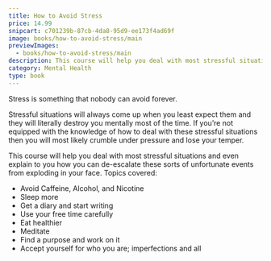 ```yaml
---
title: How to Avoid Stress
price: 14.99
snipcart: c701239b-87cb-4da8-95d9-ee173f4ad69f
image: books/how-to-avoid-stress/main
previewImages:
  - books/how-to-avoid-stress/main
description: This course will help you deal with most stressful situations and even explain to you how you can de-escalate these sorts of unfortunate events from exploding in your face.
category: Mental Health
type: book
---
```


Stress is something that nobody can avoid forever.

Stressful situations will always come up when you least expect them and they will literally destroy you mentally most of the time. If you’re not equipped with the knowledge of how to deal with these stressful situations then you will most likely crumble under pressure and lose your temper.

This course will help you deal with most stressful situations and even explain to you how you can de-escalate these sorts of unfortunate events from exploding in your face.
Topics covered:

- Avoid Caffeine, Alcohol, and Nicotine
- Sleep more
- Get a diary and start writing
- Use your free time carefully
- Eat healthier
- Meditate
- Find a purpose and work on it
- Accept yourself for who you are; imperfections and all
